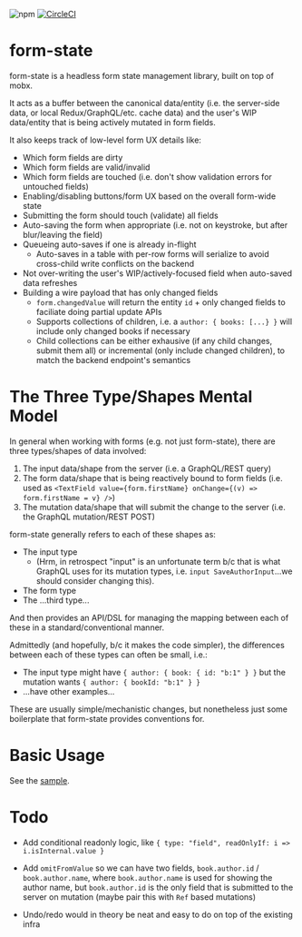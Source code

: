 ![npm](https://img.shields.io/npm/v/@homebound/form-state)
[![CircleCI](https://circleci.com/gh/homebound-team/form-state.svg?style=svg)](https://circleci.com/gh/homebound-team/form-state)

# form-state

form-state is a headless form state management library, built on top of mobx.

It acts as a buffer between the canonical data/entity (i.e. the server-side data, or local Redux/GraphQL/etc. cache data) and the user's WIP data/entity that is being actively mutated in form fields.

It also keeps track of low-level form UX details like:

* Which form fields are dirty
* Which form fields are valid/invalid
* Which form fields are touched (i.e. don't show validation errors for untouched fields)
* Enabling/disabling buttons/form UX based on the overall form-wide state
* Submitting the form should touch (validate) all fields
* Auto-saving the form when appropriate (i.e. not on keystroke, but after blur/leaving the field)
* Queueing auto-saves if one is already in-flight
  * Auto-saves in a table with per-row forms will serialize to avoid cross-child write conflicts on the backend
* Not over-writing the user's WIP/actively-focused field when auto-saved data refreshes 
* Building a wire payload that has only changed fields
  * `form.changedValue` will return the entity `id` + only changed fields to faciliate doing partial update APIs
  * Supports collections of children, i.e. a `author: { books: [...} }` will include only changed books if necessary
  * Child collections can be either exhausive (if any child changes, submit them all) or incremental (only include changed children), to match the backend endpoint's semantics

# The Three Type/Shapes Mental Model

In general when working with forms (e.g. not just form-state), there are three types/shapes of data involved:

1. The input data/shape from the server (i.e. a GraphQL/REST query)
2. The form data/shape that is being reactively bound to form fields (i.e. used as `<TextField value={form.firstName} onChange={(v) => form.firstName = v} />`)
3. The mutation data/shape that will submit the change to the server (i.e. the GraphQL mutation/REST POST)

form-state generally refers to each of these shapes as:

* The input type
  * (Hrm, in retrospect "input" is an unfortunate term b/c that is what GraphQL uses for its mutation types, i.e. `input SaveAuthorInput`...we should consider changing this).
* The form type
* The ...third type...

And then provides an API/DSL for managing the mapping between each of these in a standard/conventional manner. 


Admittedly (and hopefully, b/c it makes the code simpler), the differences between each of these types can often be small, i.e.:

* The input type might have `{ author: { book: { id: "b:1" } }` but the mutation wants `{ author: { bookId: "b:1" } }`
* ...have other examples...

These are usually simple/mechanistic changes, but nonetheless just some boilerplate that form-state provides conventions for.

# Basic Usage

See the [sample](https://github.com/homebound-team/form-state/blob/main/src/FormStateApp.tsx).

# Todo

- Add conditional readonly logic, like `{ type: "field", readOnlyIf: i => i.isInternal.value }`

- Add `omitFromValue` so we can have two fields, `book.author.id` / `book.author.name`, where `book.author.name` is used for showing the author name, but `book.author.id` is the only field that is submitted to the server on mutation (maybe pair this with `Ref` based mutations)

- Undo/redo would in theory be neat and easy to do on top of the existing infra
